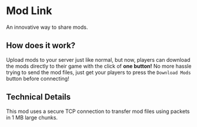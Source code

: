 # Mod Link

An innovative way to share mods.

## How does it work?

Upload mods to your server just like normal, but now, players can download the mods directly to their game with the click of **one button!**
No more hassle trying to send the mod files, just get your players to press the `Download Mods` button before connecting!

## Technical Details

This mod uses a secure TCP connection to transfer mod files using packets in 1 MB large chunks.
